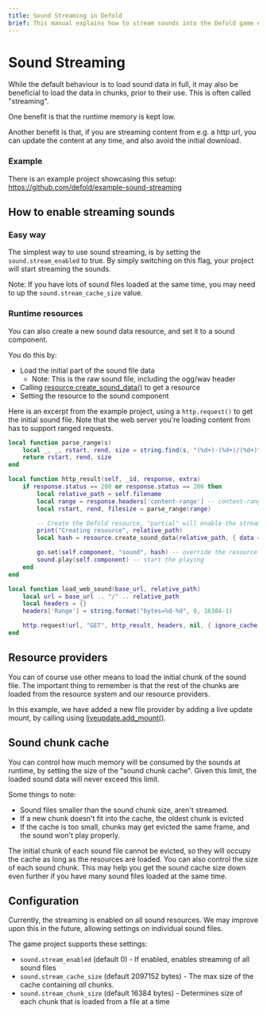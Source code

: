 ```yaml
---
title: Sound Streaming in Defold
brief: This manual explains how to stream sounds into the Defold game engine
---
```


# Sound Streaming

While the default behaviour is to load sound data in full, it may also be beneficial to load the data in chunks, prior to their use. This is often called "streaming".

One benefit is that the runtime memory is kept low.

Another benefit is that, if you are streaming content from e.g. a http url, you can update the content at any time, and also avoid the initial download.

### Example

There is an example project showcasing this setup: https://github.com/defold/example-sound-streaming

## How to enable streaming sounds

### Easy way

The simplest way to use sound streaming, is by setting the `sound.stream_enabled` to true.
By simply switching on this flag, your project will start streaming the sounds.

Note: If you have lots of sound files loaded at the same time, you may need to up the `sound.stream_cache_size` value.

### Runtime resources

You can also create a new sound data resource, and set it to a sound component.

You do this by:
* Load the initial part of the sound file data
    * Note: This is the raw sound file, including the ogg/wav header
* Calling [resource.create_sound_data()](/ref/resource/#resource.create_sound_data) to get a resource
* Setting the resource to the sound component

Here is an excerpt from the example project, using a `http.request()` to get the initial sound file.
Note that the web server you're loading content from has to support ranged requests.

```Lua
local function parse_range(s)
    local _, _, rstart, rend, size = string.find(s, "(%d+)-(%d+)/(%d+)") -- "bytes 0-16383/103277"
    return rstart, rend, size
end

local function http_result(self, _id, response, extra)
    if response.status == 200 or response.status == 206 then
        local relative_path = self.filename
        local range = response.headers['content-range'] -- content-range = "bytes 0-16383/103277"
        local rstart, rend, filesize = parse_range(range)

        -- Create the Defold resource, "partial" will enable the streaming mode
        print("Creating resource", relative_path)
        local hash = resource.create_sound_data(relative_path, { data = response.response, filesize = filesize, partial = true })

        go.set(self.component, "sound", hash) -- override the resource data on the component
        sound.play(self.component) -- start the playing
    end
end

local function load_web_sound(base_url, relative_path)
    local url = base_url .. "/" .. relative_path
    local headers = {}
    headers['Range'] = string.format("bytes=%d-%d", 0, 16384-1)

    http.request(url, "GET", http_result, headers, nil, { ignore_cache = true })
end
```

## Resource providers


You can of course use other means to load the initial chunk of the sound file.
The important thing to remember is that the rest of the chunks are loaded from the resource system and our resource providers.

In this example, we have added a new file provider by adding a live update mount, by calling using [liveupdate.add_mount()](/ref/liveupdate/#liveupdate.add_mount).


## Sound chunk cache

You can control how much memory will be consumed by the sounds at runtime, by setting the size of the "sound chunk cache".
Given this limit, the loaded sound data will never exceed this limit.

Some things to note:

* Sound files smaller than the sound chunk size, aren't streamed.
* If a new chunk doesn't fit into the cache, the oldest chunk is evicted
* If the cache is too small, chunks may get evicted the same frame, and the sound won't play properly.

The initial chunk of each sound file cannot be evicted, so they will occupy the cache as long as the resources are loaded.
You can also control the size of each sound chunk. This may help you get the sound cache size down even further if you have many sound files loaded at the same time.

## Configuration

Currently, the streaming is enabled on all sound resources.
We may improve upon this in the future, allowing settings on individual sound files.

The game project supports these settings:

* `sound.stream_enabled` (default 0) - If enabled, enables streaming of all sound files
* `sound.stream_cache_size` (default 2097152 bytes) - The max size of the cache containing _all_ chunks.
* `sound.stream_chunk_size` (default 16384 bytes) - Determines size of each chunk that is loaded from a file at a time

